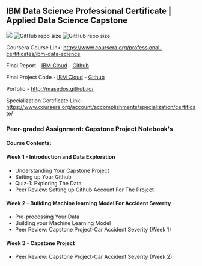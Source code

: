 ## IBM Data Science Professional Certificate | Applied Data Science Capstone

[![](https://img.shields.io/badge/made%20by-masedos-blue)](https://www.linkedin.com/in/masedos/)
![GitHub repo size](https://img.shields.io/badge/-Capstone%20Proejct-blue)
![GitHub repo size](https://img.shields.io/badge/-Applied%20Data%20Science%20Capstone-green)

Coursera Course Link: https://www.coursera.org/professional-certificates/ibm-data-science 

Final Report - [IBM Cloud](https://dataplatform.cloud.ibm.com) - [Github](https://github.com/masedos/Coursera_Capstone/tree/main/Week%203)

Final Project Code - [IBM Cloud](https://dataplatform.cloud.ibm.com) - [Github](https://github.com/masedos/Coursera_Capstone/tree/main/Week%203)

Porfolio - http://masedos.github.io/

Specialization Certificate Link: https://www.coursera.org/account/accomplishments/specialization/certificate/ 


### Peer-graded Assignment: Capstone Project Notebook's
#### Course Contents:

#### Week 1 - Introduction and Data Exploration
- Understanding Your Capstone Project
- Setting up Your Github
- Quiz-1: Exploring The Data
- Peer Review: Setting up Github Account For The Project


#### Week 2 - Building Machine learning Model For Accident Severity
- Pre-processing Your Data
- Building your Machine Learning Model
- Peer Review: Capstone Project-Car Accident Severity (Week 1)


#### Week 3 - Capstone Project
- Peer Review: Capstone Project-Car Accident Severity (Week 2)
